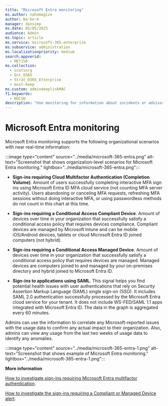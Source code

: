 ```yaml
---
title: "Microsoft Entra monitoring"
ms.author: nahomagize
author: Na-ho-m
manager: dansimp
ms.date: 05/05/2025
audience: Admin
ms.topic: article
ms.service: microsoft-365-enterprise
ms.subservice: administration
ms.localizationpriority: medium
search.appverid:
  - MET150
ms.collection:
  - scotvorg
  - Ent_O365
  - Strat_O365_Enterprise
  - must-keep
ms.custom: admindeeplinkMAC
f1.keywords:
  - NOCSH
description: "Use monitoring for information about incidents or advisories related to Microsoft Entra."
---
```


# Microsoft Entra monitoring

Microsoft Entra monitoring supports the following organizational scenarios with near real-time information:

:::image type="content" source="../media/microsoft-365-entra.png" alt-text="Screenshot that shows organization-level scenarios for Microsoft Entra monitoring." lightbox="../media/microsoft-365-entra.png":::

- **Sign-ins requiring Cloud Multifactor Authentication (Completion Volume)**. Amount of users successfully completing interactive MFA sign ins using Microsoft Entra ID MFA cloud service (not counting MFA server activity). Users abandoning or canceling MFA requests, refreshing MFA sessions without doing interactive MFA, or using passwordless methods do not count in this chart at this time.

- **Sign-ins requiring a Conditional Access Compliant Device**. Amount of devices over time in your organization that successfully satisfy a conditional access policy that requires devices compliance. Compliant devices are managed by Microsoft Intune and can be mobile iOS/Android devices, tablets or cloud Microsoft Entra ID joined computers (not hybrid).

- **Sign-ins requiring a Conditional Access Managed Device**. Amount of devices over time in your organization that successfully satisfy a conditional access policy that requires devices are managed. Managed devices are computers joined to and managed by your on-premises directory and hybrid joined to Microsoft Entra ID.

- **Sign-ins to applications using SAML**. This signal helps you find potential health issues with user authentications that rely on Security Assertion Markup Language (SAML) single sign-on (SSO). It includes SAML 2.0 authentication successfully processed by the Microsoft Entra cloud service for your tenant. It does not include WS-FED/SAML 1.1 apps integrated with Microsoft Entra ID. The data in the graph is aggregated every 60 minutes.

Admins can use the information to correlate any Microsoft-reported issues with the usage data to confirm any actual impact to their organization. Also, admins can view any usage from the last two weeks of usage data to identify any anomalies.

:::image type="content" source="../media/microsoft-365-entra-1.png" alt-text="Screenshot that shows example of Microsoft Entra monitoring." lightbox="../media/microsoft-365-entra-1.png":::

**More information**

[How to investigate sign-ins requiring Microsoft Entra multifactor authentication](/entra/identity/monitoring-health/scenario-health-sign-ins-mfa).

[How to investigate the sign-ins requiring a Compliant or Managed Device alert](/entra/identity/monitoring-health/scenario-health-sign-ins-compliant-managed-device).
